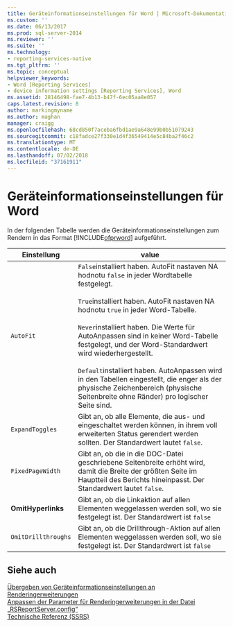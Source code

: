 ```yaml
---
title: Geräteinformationseinstellungen für Word | Microsoft-Dokumentation
ms.custom: ''
ms.date: 06/13/2017
ms.prod: sql-server-2014
ms.reviewer: ''
ms.suite: ''
ms.technology:
- reporting-services-native
ms.tgt_pltfrm: ''
ms.topic: conceptual
helpviewer_keywords:
- Word [Reporting Services]
- device information settings [Reporting Services], Word
ms.assetid: 28146498-fae7-4b13-b47f-6ec05aa8e057
caps.latest.revision: 8
author: markingmyname
ms.author: maghan
manager: craigg
ms.openlocfilehash: 68cd850f7aceba6fbd1ae9a648e99b0b51079243
ms.sourcegitcommit: c18fadce27f330e1d4f36549414e5c84ba2f46c2
ms.translationtype: MT
ms.contentlocale: de-DE
ms.lasthandoff: 07/02/2018
ms.locfileid: "37161911"
---
```

# <a name="word-device-information-settings"></a>Geräteinformationseinstellungen für Word
  In der folgenden Tabelle werden die Geräteinformationseinstellungen zum Rendern in das Format [!INCLUDE[ofprword](../includes/ofprword-md.md)] aufgeführt.  
  
|Einstellung|value|  
|-------------|-----------|  
|`AutoFit`|`False`installiert haben. AutoFit nastaven NA hodnotu `false` in jeder Wordtabelle festgelegt.<br /><br /> `True`installiert haben. AutoFit nastaven NA hodnotu `true` in jeder Word-Tabelle.<br /><br /> `Never`installiert haben. Die Werte für AutoAnpassen sind in keiner Word-Tabelle festgelegt, und der Word-Standardwert wird wiederhergestellt.<br /><br /> `Default`installiert haben. AutoAnpassen wird in den Tabellen eingestellt, die enger als der physische Zeichenbereich (physische Seitenbreite ohne Ränder) pro logischer Seite sind.|  
|`ExpandToggles`|Gibt an, ob alle Elemente, die aus- und eingeschaltet werden können, in ihrem voll erweiterten Status gerendert werden sollten. Der Standardwert lautet `false`.|  
|`FixedPageWidth`|Gibt an, ob die in die DOC-Datei geschriebene Seitenbreite erhöht wird, damit die Breite der größten Seite im Hauptteil des Berichts hineinpasst. Der Standardwert lautet `false`.|  
|**OmitHyperlinks**|Gibt an, ob die Linkaktion auf allen Elementen weggelassen werden soll, wo sie festgelegt ist. Der Standardwert ist `false`|  
|`OmitDrillthroughs`|Gibt an, ob die Drillthrough-Aktion auf allen Elementen weggelassen werden soll, wo sie festgelegt ist. Der Standardwert ist `false`|  
  
## <a name="see-also"></a>Siehe auch  
 [Übergeben von Geräteinformationseinstellungen an Renderingerweiterungen](report-server-web-service/net-framework/passing-device-information-settings-to-rendering-extensions.md)   
 [Anpassen der Parameter für Renderingerweiterungen in der Datei „RSReportServer.config“](customize-rendering-extension-parameters-in-rsreportserver-config.md)   
 [Technische Referenz (SSRS)](../../2014/reporting-services/technical-reference-ssrs.md)  
  
  
